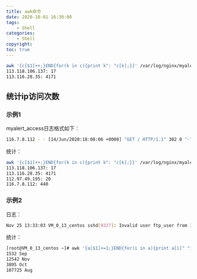```yaml
---
title: awk命令
date: 2020-10-01 16:30:00
tags:    
	- Shell
categories:
    - Shell
copyright: 
toc: true
---
```




```sh
awk '{c[$1]++;}END{for(k in c){print k": "c[k];}}' /var/log/nginx/myalert_access.log
113.118.106.137: 17
113.116.28.35: 4171
```

<!-- more -->



## 统计ip访问次数



### 示例1

myalert_access日志格式如下：

```sh
116.7.8.112 - - [14/Jun/2020:18:08:06 +0000] "GET / HTTP/1.1" 302 0 "-" "Mozilla/5.0 (Windows NT 10.0; Win64; x64) AppleWebKit/537.36 (KHTML, like Gecko) Chrome/83.0.4103.97 Safari/537.36" "-"
```



统计：

```sh
awk '{c[$1]++;}END{for(k in c){print k": "c[k];}}' /var/log/nginx/myalert_access.log
113.118.106.137: 17
113.116.28.35: 4171
112.97.49.195: 20
116.7.8.112: 440
```



### 示例2

日志：
```sh
Nov 25 13:33:03 VM_0_13_centos sshd[9327]: Invalid user ftp_user from 1.213.195.154 port 37113
```

统计：
```sh
[root@VM_0_13_centos ~]# awk '{a[$1]+=1;}END{for(i in a){print a[i]" "i;}}' /var/log/secure
1532 Sep
12542 Nov
3895 Oct
107725 Aug
```

